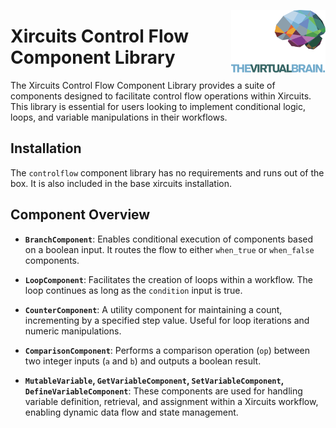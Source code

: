 <p>
    <img src="../../style/icons/TVB_logo.svg" alt="TVB logo" title="TVB" align="right" height="100" />
</p>


# Xircuits Control Flow Component Library

The Xircuits Control Flow Component Library provides a suite of components designed to facilitate control flow operations within Xircuits. This library is essential for users looking to implement conditional logic, loops, and variable manipulations in their workflows.

## Installation

The `controlflow` component library has no requirements and runs out of the box. It is also included in the base xircuits installation. 

## Component Overview

- **`BranchComponent`**: Enables conditional execution of components based on a boolean input. It routes the flow to either `when_true` or `when_false` components.

- **`LoopComponent`**: Facilitates the creation of loops within a workflow. The loop continues as long as the `condition` input is true.

- **`CounterComponent`**: A utility component for maintaining a count, incrementing by a specified step value. Useful for loop iterations and numeric manipulations.

- **`ComparisonComponent`**: Performs a comparison operation (`op`) between two integer inputs (`a` and `b`) and outputs a boolean result.

- **`MutableVariable`, `GetVariableComponent`, `SetVariableComponent`, `DefineVariableComponent`**: These components are used for handling variable definition, retrieval, and assignment within a Xircuits workflow, enabling dynamic data flow and state management.